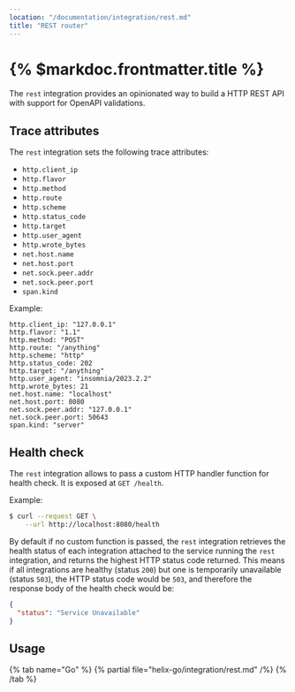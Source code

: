 ```yaml
---
location: "/documentation/integration/rest.md"
title: "REST router"
---
```


# {% $markdoc.frontmatter.title %}

The `rest` integration provides an opinionated way to build a HTTP REST API with
support for OpenAPI validations.

## Trace attributes

The `rest` integration sets the following trace attributes:
- `http.client_ip`
- `http.flavor`
- `http.method`
- `http.route`
- `http.scheme`
- `http.status_code`
- `http.target`
- `http.user_agent`
- `http.wrote_bytes`
- `net.host.name`
- `net.host.port`
- `net.sock.peer.addr`
- `net.sock.peer.port`
- `span.kind`

Example:
```
http.client_ip: "127.0.0.1"
http.flavor: "1.1"
http.method: "POST"
http.route: "/anything"
http.scheme: "http"
http.status_code: 202
http.target: "/anything"
http.user_agent: "insomnia/2023.2.2"
http.wrote_bytes: 21
net.host.name: "localhost"
net.host.port: 8080
net.sock.peer.addr: "127.0.0.1"
net.sock.peer.port: 50643
span.kind: "server"
```

## Health check

The `rest` integration allows to pass a custom HTTP handler function for health
check. It is exposed at `GET /health`.

Example:
```sh
$ curl --request GET \
    --url http://localhost:8080/health
```

By default if no custom function is passed, the `rest` integration retrieves the
health status of each integration attached to the service running the `rest`
integration, and returns the highest HTTP status code returned. This means if all
integrations are healthy (status `200`) but one is temporarily unavailable (status
`503`), the HTTP status code would be `503`, and therefore the response body of
the health check would be:
```json
{
  "status": "Service Unavailable"
}
```

## Usage

{% tab name="Go" %}
  {% partial file="helix-go/integration/rest.md" /%} 
{% /tab %}
